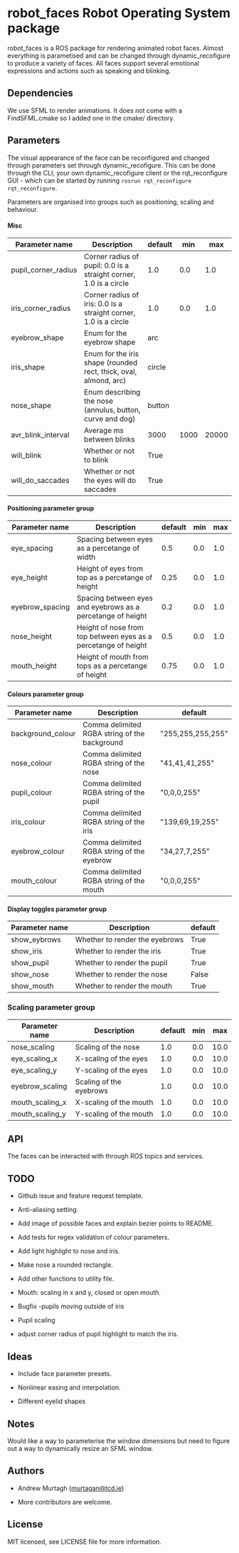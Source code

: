 # robot_faces Robot Operating System package

robot_faces is a ROS package for rendering animated robot faces. Almost everything is parametised and can be changed through dynamic_recofigure to produce a variety of faces. All faces support several emotional expressions and actions such as speaking and blinking.


## Dependencies

We use SFML to render animations. It does not come with a FindSFML.cmake so I added one in the cmake/ directory.

## Parameters

The visual appearance of the face can be reconfigured and changed through parameters set through dynamic_recofigure. This can be done through the CLI, your own dynamic_recofigure client or the rqt_reconfigure GUI - which can be started by running `rosrun rqt_reconfigure rqt_reconfigure`.

Parameters are organised into groups such as positioning, scaling and behaviour.

#### Misc

| Parameter name      | Description                                                       | default | min  | max   |
| ------------------- | ----------------------------------------------------------------- | ------- | ---- | ----- |
| pupil_corner_radius | Corner radius of pupil: 0.0 is a straight corner, 1.0 is a circle | 1.0     | 0.0  | 1.0   |
| iris_corner_radius  | Corner radius of iris: 0.0 is a straight corner, 1.0 is a circle  | 1.0     | 0.0  | 1.0   |
| eyebrow_shape       | Enum for the eyebrow shape                                        | arc     |      |       |
| iris_shape          | Enum for the iris shape (rounded rect, thick, oval, almond, arc)  | circle  |      |       |
| nose_shape          | Enum describing the nose (annulus, button, curve and dog)         | button  |      |       |
| avr_blink_interval  | Average ms between blinks                                         | 3000    | 1000 | 20000 |
| will_blink          | Whether or not to blink                                           | True    |      |       |
| will_do_saccades    | Whether or not the eyes will do saccades                          | True    |      |       |



#### Positioning parameter group

| Parameter name  | Description                                                    | default | min | max |
| --------------- | -------------------------------------------------------------- | ------- | --- | --- |
| eye_spacing     | Spacing between eyes as a percetange of width                  | 0.5     | 0.0 | 1.0 |
| eye_height      | Height of eyes from top as a percetange of height              | 0.25    | 0.0 | 1.0 |
| eyebrow_spacing | Spacing between eyes and eyebrows as a percetange of height    | 0.2     | 0.0 | 1.0 |
| nose_height     | Height of nose from top between eyes as a percetange of height | 0.5     | 0.0 | 1.0 |
| mouth_height    | Height of mouth from tops as a percetange of height            | 0.75    | 0.0 | 1.0 |


#### Colours parameter group

| Parameter name    | Description                                   | default           |
| ----------------- | --------------------------------------------- | ----------------- |
| background_colour | Comma delimited RGBA string of the background | "255,255,255,255" |
| nose_colour       | Comma delimited RGBA string of the nose       | "41,41,41,255"    |
| pupil_colour      | Comma delimited RGBA string of the pupil      | "0,0,0,255"       |
| iris_colour       | Comma delimited RGBA string of the iris       | "139,69,19,255"   |
| eyebrow_colour    | Comma delimited RGBA string of the eyebrow    | "34,27,7,255"     |
| mouth_colour      | Comma delimited RGBA string of the mouth      | "0,0,0,255"     |


#### Display toggles parameter group

| Parameter name | Description                    | default |
| -------------- | ------------------------------ | ------- |
| show_eybrows   | Whether to render the eyebrows | True    |
| show_iris      | Whether to render the iris     | True    |
| show_pupil     | Whether to render the pupil    | True    |
| show_nose      | Whether to render the nose     | False   |
| show_mouth     | Whether to render the mouth    | True    |

### Scaling parameter group

| Parameter name  | Description             | default | min | max  |
| --------------- | ----------------------- | ------- | --- | ---- |
| nose_scaling    | Scaling of the nose     | 1.0     | 0.0 | 10.0 |
| eye_scaling_x   | X-scaling of the eyes   | 1.0     | 0.0 | 10.0 |
| eye_scaling_y   | Y-scaling of the eyes   | 1.0     | 0.0 | 10.0 |
| eyebrow_scaling | Scaling of the eyebrows | 1.0     | 0.0 | 10.0 |
| mouth_scaling_x | X-scaling of the mouth  | 1.0     | 0.0 | 10.0 |
| mouth_scaling_y | Y-scaling of the mouth  | 1.0     | 0.0 | 10.0 |


## API

The faces can be interacted with through ROS topics and services.

## TODO

* Github issue and feature request template.

* Anti-aliasing setting.

* Add image of possible faces and explain bezier points to README.

* Add tests for regex validation of colour parameters.

* Add light highlight to nose and iris.

* Make nose a rounded rectangle.

* Add other functions to utility file.

* Mouth: scaling in x and y, closed or open mouth.

* Bugfix -pupils moving outside of iris

* Pupil scaling

* adjust corner radius of pupil highlight to match the iris.

## Ideas

* Include face parameter presets.

* Nonlinear easing and interpolation.

* Different eyelid shapes

## Notes

Would like a way to parameterise the window dimensions but need to figure out a way to dynamically resize an SFML window.

## Authors

* Andrew Murtagh (murtagan@tcd.ie)

* More contributors are welcome.

## License

MIT licensed, see LICENSE file for more information.
